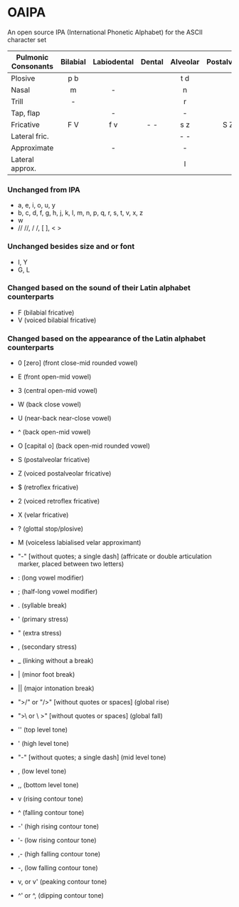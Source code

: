 # OAIPA
An open source IPA (International Phonetic Alphabet) for the ASCII character set

Pulmonic Consonants | Bilabial | Labiodental | Dental | Alveolar | Postalveolar | Retroflex | Palatal | Velar | Uvular | Pharyngeal | Glottal
--- | :---: | :---: | :---: | :---: | :---: | :---: | :---: | :---: | :---: | :---: | :---:
Plosive         | p b |     |     | t d |     | - - | c - | k g | q G |     | ?
Nasal           |   m |   - |     |   n |     |   - |   - |   - |   - |     |
Trill           |   - |     |     |   r |     |     |     |     |   - |     |
Tap, flap       |     |   - |     |   - |     |   - |     |     |     |     |
Fricative       | F V | f v | - - | s z | S Z | - - | - - | x - | - - | - - | h -
Lateral fric.   |     |     |     | - - |     |     |     |     |     |     |
Approximate     |     |   - |     |   - |     |   - |   j |   - |     |     |
Lateral approx. |     |     |     |   l |     |   - |   - |   - |     |     |

### Unchanged from IPA
- a, e, i, o, u, y
- b, c, d, f, g, h, j, k, l, m, n, p, q, r, s, t, v, x, z
- w
- //  //, /  /, [  ], <  >

### Unchanged besides size and or font
- I, Y
- G, L

### Changed based on the sound of their Latin alphabet counterparts
- F (bilabial fricative)
- V (voiced bilabial fricative)

### Changed based on the appearance of the Latin alphabet counterparts
- 0 [zero] (front close-mid rounded vowel)
- E (front open-mid vowel)
- 3 (central open-mid vowel)
- W (back close vowel)
- U (near-back near-close vowel)
- ^ (back open-mid vowel)
- O [capital o] (back open-mid rounded vowel)

- S (postalveolar fricative)
- Z (voiced postalveolar fricative)
- $ (retroflex fricative)
- 2 (voiced retroflex fricative)
- X (velar fricative)
- ? (glottal stop/plosive)

- M (voiceless labialised velar approximant)
- "-" [without quotes; a single dash] (affricate or double articulation marker, placed between two letters)

- : (long vowel modifier)
- ; (half-long vowel modifier)
- . (syllable break)
- ' (primary stress)
- " (extra stress)
- , (secondary stress)
- _ (linking without a break)
- | (minor foot break)
- || (major intonation break)
- ">/" or "/>" [without quotes or spaces] (global rise)
- ">\ or \ >" [without quotes or spaces] (global fall)

- '' (top level tone)
- ' (high level tone)
- "-" [without quotes; a single dash] (mid level tone)
- , (low level tone)
- ,, (bottom level tone)

- v (rising contour tone)
- ^ (falling contour tone)
- -' (high rising contour tone)
- '- (low rising contour tone)
- ,- (high falling contour tone)
- -, (low falling contour tone)
- v, or v' (peaking contour tone)
- ^' or ^, (dipping contour tone)
